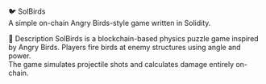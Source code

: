 🐦 SolBirds   
A simple on-chain Angry Birds-style game written in Solidity.   
 
🎯 Description 
SolBirds is a blockchain-based physics puzzle game inspired by Angry Birds. 
Players fire birds at enemy structures using angle and power.   
The game simulates projectile shots and calculates damage entirely on-chain.    
  
